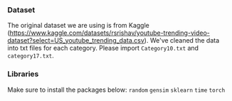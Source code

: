 ### Dataset
The original dataset we are using is from Kaggle (https://www.kaggle.com/datasets/rsrishav/youtube-trending-video-dataset?select=US_youtube_trending_data.csv). We've cleaned the data into txt files for each category. Please import `Category10.txt` and `category17.txt`.

### Libraries
Make sure to install the packages below:
`random`
`gensim`
`sklearn`
`time`
`torch`